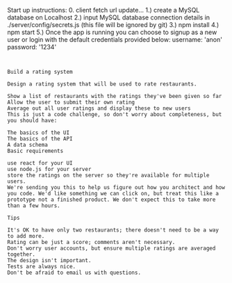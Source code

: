 
Start up instructions:
0. client fetch url update...
1.) create a MySQL database on Localhost
2.) input MySQL database connection details in ./server/config/secrets.js
    (this file will be ignored by git)
3.) npm install
4.) npm start
5.) Once the app is running you can choose to signup as a new user or login 
    with the default credentials provided below:
    username: 'anon'
    password: '1234' 

~~~~~~~~~~~~~~~~~~~~~~~~~~~~~~~~~~~~~~~~~~~~~~~~~~~~~~~~~~~~~~~~~~~~~~~~~~~~~


Build a rating system

Design a rating system that will be used to rate restaurants.

Show a list of restaurants with the ratings they've been given so far
Allow the user to submit their own rating
Average out all user ratings and display these to new users
This is just a code challenge, so don't worry about completeness, but you should have:

The basics of the UI
The basics of the API
A data schema
Basic requirements

use react for your UI
use node.js for your server
store the ratings on the server so they're available for multiple users.
We're sending you this to help us figure out how you architect and how you code. We'd like something we can click on, but treat this like a prototype not a finished product. We don't expect this to take more than a few hours.

Tips

It's OK to have only two restaurants; there doesn't need to be a way to add more.
Rating can be just a score; comments aren't necessary.
Don't worry user accounts, but ensure multiple ratings are averaged together.
The design isn't important.
Tests are always nice.
Don't be afraid to email us with questions.
